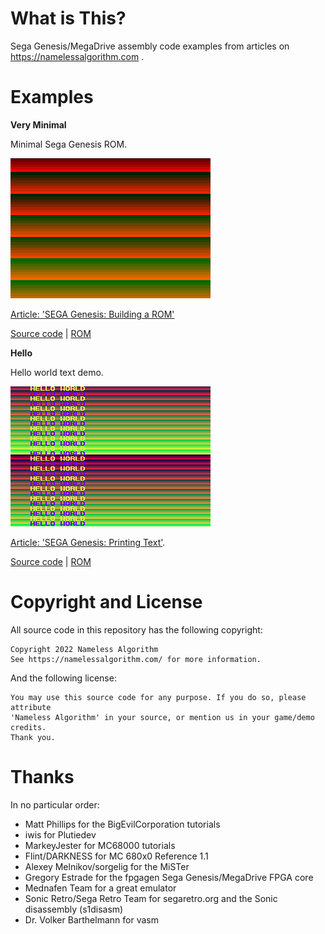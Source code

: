 # What is This?
Sega Genesis/MegaDrive assembly code examples from articles on https://namelessalgorithm.com .

# Examples
**Very Minimal**

Minimal Sega Genesis ROM.

![Very Minimal Screenshot](screenshots/very_minimal.png)

[Article: 'SEGA Genesis: Building a ROM'](https://namelessalgorithm.com/genesis/blog/genesis/)

[Source code](src/very_minimal/very_minimal.asm) | [ROM](roms/very_minimal.gen)

**Hello**

Hello world text demo.

![Hello Screenshot](screenshots/hello.png)

[Article: 'SEGA Genesis: Printing Text'](https://namelessalgorithm.com/genesis/blog/text/).

[Source code](src/hello_world/hello.asm) | [ROM](roms/hello.gen)

# Copyright and License
All source code in this repository has the following copyright:
```
Copyright 2022 Nameless Algorithm
See https://namelessalgorithm.com/ for more information.
```
And the following license:
```
You may use this source code for any purpose. If you do so, please attribute
'Nameless Algorithm' in your source, or mention us in your game/demo credits.
Thank you.
```
# Thanks
In no particular order:
- Matt Phillips for the BigEvilCorporation tutorials
- iwis for Plutiedev
- MarkeyJester for MC68000 tutorials
- Flint/DARKNESS for MC 680x0 Reference 1.1
- Alexey Melnikov/sorgelig for the MiSTer
- Gregory Estrade for the fpgagen Sega Genesis/MegaDrive FPGA core
- Mednafen Team for a great emulator
- Sonic Retro/Sega Retro Team for segaretro.org and the Sonic disassembly (s1disasm)
- Dr. Volker Barthelmann for vasm
